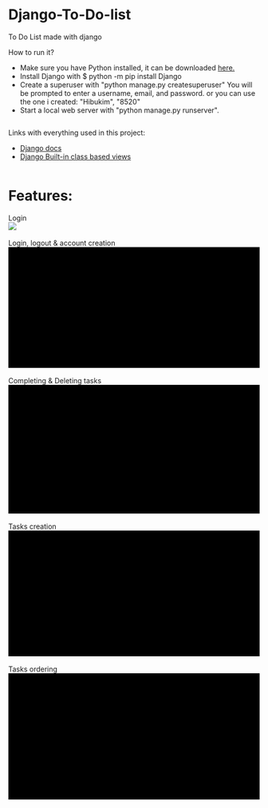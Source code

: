 # Django-To-Do-list
To Do List made with django


How to run it?
<table>
  <tbody>
       <ul>
         <li>Make sure you have Python installed, it can be downloaded <a href="https://www.python.org/downloads/">here.</a></li>
         <li>Install Django with $ python -m pip install Django</li>
         <li>Create a superuser with "python manage.py createsuperuser" You will be prompted to enter a username, email, and password. or you can use the one i created: "Hibukim", "8520"</li>
         <li>Start a local web server with "python manage.py runserver".</li>
       </ul>
  </tbody>
</table>

Links with everything used in this project:
<table>
  <tbody>
       <ul>
         <li><a href="https://docs.djangoproject.com/en/3.2/">Django docs</a></li>
         <li><a href="https://docs.djangoproject.com/en/3.2/ref/class-based-views/">Django Built-in class based views</a></li>
       </ul>
  </tbody>
</table>


<h1>Features:</h1> 

Login<br/>
<img src="https://github.com/Hibukim/Django-To-Do-list/blob/main/demo/login.gif?raw=true" width="628"/>

Login, logout & account creation<br/>
![Login, logout & account creation demo](demo/login-logout-account-creation.gif)<br/>

Completing & Deleting tasks<br/>
![Completing & Deleting tasks Demo](demo/tasks-complete-delete.gif)<br/>

Tasks creation<br/>
![Tasks creation demo](demo/tasks-creation.gif)<br/>

Tasks ordering<br/>
![Tasks ordering demo](demo/tasks-ordering.gif)<br/>
